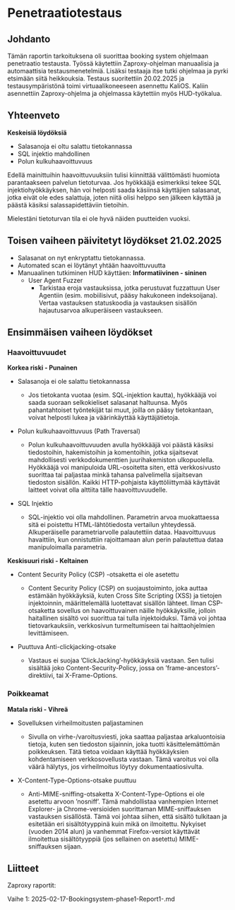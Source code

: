 # Penetraatiotestaus

## Johdanto

Tämän raportin tarkoituksena oli suorittaa booking system ohjelmaan penetraatio testausta. Työssä käytettiin Zaproxy-ohjelman manuaalisia
ja automaattisia testausmenetelmiä. Lisäksi testaaja itse tutki ohjelmaa ja pyrki etsimään siitä heikkouksia.
Testaus suoritettiin 20.02.2025 ja testausympäristönä toimi virtuaalikoneeseen asennettu KaliOS. Kaliin asennettiin Zaproxy-ohjelma ja
ohjelmassa käytettiin myös HUD-työkalua.

## Yhteenveto

**Keskeisiä löydöksiä**

- Salasanoja ei oltu salattu tietokannassa
- SQL injektio mahdollinen
- Polun kulkuhaavoittuvuus

Edellä mainittuihin haavoittuvuuksiin tulisi kiinnittää välittömästi huomiota parantaakseen palvelun tietoturvaa. Jos hyökkääjä
esimerkiksi tekee SQL injektiohyökkäyksen, hän voi helposti saada käsiinsä käyttäjien salasanat, jotka eivät ole edes salattuja,
joten niitä olisi helppo sen jälkeen käyttää ja päästä käsiksi salassapidettäviin tietoihin.

Mielestäni tietoturvan tila ei ole hyvä näiden puutteiden vuoksi.


## Toisen vaiheen päivitetyt löydökset 21.02.2025

- Salasanat on nyt enkryptattu tietokannassa. 
- Automated scan ei löytänyt yhtään haavoittuvuutta
- Manuaalinen tutkiminen HUD käyttäen:
    **Informatiivinen - sininen**
    - User Agent Fuzzer
        * Tarkistaa eroja vastauksissa, jotka perustuvat fuzzattuun User Agentiin (esim. mobiilisivut, pääsy hakukoneen indeksoijana). Vertaa vastauksen statuskoodia ja vastauksen sisällön hajautusarvoa alkuperäiseen vastaukseen.



## Ensimmäisen vaiheen löydökset

### Haavoittuvuudet

**Korkea riski - Punainen**

- Salasanoja ei ole salattu tietokannassa
    * Jos tietokanta vuotaa (esim. SQL-injektion kautta), hyökkääjä voi saada suoraan selkokieliset salasanat haltuunsa. Myös pahantahtoiset työntekijät tai muut, joilla on pääsy tietokantaan, voivat helposti lukea ja väärinkäyttää käyttäjätietoja.

- Polun kulkuhaavoittuvuus (Path Traversal)
    * Polun kulkuhaavoittuvuuden avulla hyökkääjä voi päästä käsiksi tiedostoihin, hakemistoihin ja komentoihin, jotka sijaitsevat mahdollisesti verkkodokumenttien juurihakemiston ulkopuolella. Hyökkääjä voi manipuloida URL-osoitetta siten, että verkkosivusto suorittaa tai paljastaa minkä tahansa palvelimella sijaitsevan tiedoston sisällön. Kaikki HTTP-pohjaista käyttöliittymää käyttävät laitteet voivat olla alttiita tälle haavoittuvuudelle.


- SQL Injektio
    * SQL-injektio voi olla mahdollinen. Parametrin arvoa muokattaessa sitä ei poistettu HTML-lähtötiedosta vertailun yhteydessä. Alkuperäiselle parametriarvolle palautettiin dataa. Haavoittuvuus havaittiin, kun onnistuttiin rajoittamaan alun perin palautettua dataa manipuloimalla parametria.

   

**Keskisuuri riski - Keltainen**

- Content Security Policy (CSP) -otsaketta ei ole asetettu
    * Content Security Policy (CSP) on suojaustoiminto, joka auttaa estämään hyökkäyksiä, kuten Cross Site Scripting (XSS) ja tietojen injektoinnin, määrittelemällä luotettavat sisällön lähteet. Ilman CSP-otsaketta sovellus on haavoittuvainen näille hyökkäyksille, jolloin haitallinen sisältö voi suorittua tai tulla injektoiduksi. Tämä voi johtaa tietovarkauksiin, verkkosivun turmeltumiseen tai haittaohjelmien levittämiseen.

- Puuttuva Anti-clickjacking-otsake
    * Vastaus ei suojaa ’ClickJacking’-hyökkäyksiä vastaan. Sen tulisi sisältää joko Content-Security-Policy, jossa on ’frame-ancestors’-direktiivi, tai X-Frame-Options.


### Poikkeamat

**Matala riski - Vihreä**

- Sovelluksen virheilmoitusten paljastaminen
    * Sivulla on virhe-/varoitusviesti, joka saattaa paljastaa arkaluontoisia tietoja, kuten sen tiedoston sijainnin, joka tuotti käsittelemättömän poikkeuksen. Tätä tietoa voidaan käyttää hyökkäyksien kohdentamiseen verkkosovellusta vastaan. Tämä varoitus voi olla väärä hälytys, jos virheilmoitus löytyy dokumentaatiosivulta.
    
- X-Content-Type-Options-otsake puuttuu
    * Anti-MIME-sniffing-otsaketta X-Content-Type-Options ei ole asetettu arvoon ’nosniff’. Tämä mahdollistaa vanhempien Internet Explorer- ja Chrome-versioiden suorittaman MIME-sniffauksen vastauksen sisällöstä. Tämä voi johtaa siihen, että sisältö tulkitaan ja esitetään eri sisältötyyppinä kuin mikä on ilmoitettu. Nykyiset (vuoden 2014 alun) ja vanhemmat Firefox-versiot käyttävät ilmoitettua sisältötyyppiä (jos sellainen on asetettu) MIME-sniffauksen sijaan.



## Liitteet

Zaproxy raportit:

Vaihe 1: 2025-02-17-Bookingsystem-phase1-Report1-.md








